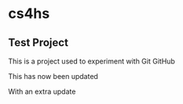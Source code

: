 # cs4hs
## Test Project

This is a project used to experiment with Git GitHub

This has now been updated

With an extra update
